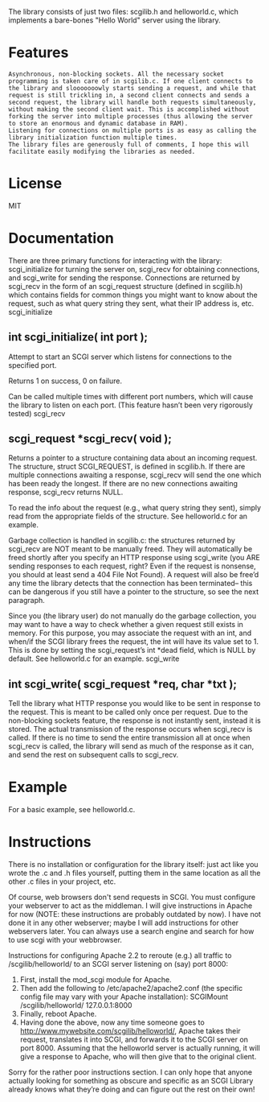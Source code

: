 The library consists of just two files: scgilib.h and helloworld.c, which implements a bare-bones "Hello World" server using the library.

# Features

    Asynchronous, non-blocking sockets. All the necessary socket programming is taken care of in scgilib.c. If one client connects to the library and slooooooowly starts sending a request, and while that request is still trickling in, a second client connects and sends a second request, the library will handle both requests simultaneously, without making the second client wait. This is accomplished without forking the server into multiple processes (thus allowing the server to store an enormous and dynamic database in RAM).
    Listening for connections on multiple ports is as easy as calling the library initialization function multiple times.
    The library files are generously full of comments, I hope this will facilitate easily modifying the libraries as needed.

# License

MIT

# Documentation

There are three primary functions for interacting with the library: scgi_initialize for turning the server on, scgi_recv for obtaining connections, and scgi_write for sending the response. Connections are returned by scgi_recv in the form of an scgi_request structure (defined in scgilib.h) which contains fields for common things you might want to know about the request, such as what query string they sent, what their IP address is, etc.
scgi_initialize

## int scgi_initialize( int port );

Attempt to start an SCGI server which listens for connections to the specified port.

Returns 1 on success, 0 on failure.

Can be called multiple times with different port numbers, which will cause the library to listen on each port. (This feature hasn’t been very rigorously tested)
scgi_recv

## scgi_request *scgi_recv( void );

Returns a pointer to a structure containing data about an incoming request. The structure, struct SCGI_REQUEST, is defined in scgilib.h. If there are multiple connections awaiting a response, scgi_recv will send the one which has been ready the longest. If there are no new connections awaiting response, scgi_recv returns NULL.

To read the info about the request (e.g., what query string they sent), simply read from the appropriate fields of the structure. See helloworld.c for an example.

Garbage collection is handled in scgilib.c: the structures returned by scgi_recv are NOT meant to be manually freed. They will automatically be freed shortly after you specify an HTTP response using scgi_write (you ARE sending responses to each request, right? Even if the request is nonsense, you should at least send a 404 File Not Found). A request will also be free’d any time the library detects that the connection has been terminated– this can be dangerous if you still have a pointer to the structure, so see the next paragraph.

Since you (the library user) do not manually do the garbage collection, you may want to have a way to check whether a given request still exists in memory. For this purpose, you may associate the request with an int, and when/if the SCGI library frees the request, the int will have its value set to 1. This is done by setting the scgi_request’s int *dead field, which is NULL by default. See helloworld.c for an example.
scgi_write

## int scgi_write( scgi_request *req, char *txt );

Tell the library what HTTP response you would like to be sent in response to the request. This is meant to be called only once per request. Due to the non-blocking sockets feature, the response is not instantly sent, instead it is stored. The actual transmission of the response occurs when scgi_recv is called. If there is no time to send the entire transmission all at once when scgi_recv is called, the library will send as much of the response as it can, and send the rest on subsequent calls to scgi_recv.

# Example

For a basic example, see helloworld.c.

# Instructions

There is no installation or configuration for the library itself: just act like you wrote the .c and .h files yourself, putting them in the same location as all the other .c files in your project, etc.

Of course, web browsers don't send requests in SCGI. You must configure your webserver to act as the middleman. I will give instructions in Apache for now (NOTE: these instructions are probably outdated by now). I have not done it in any other webserver; maybe I will add instructions for other webservers later. You can always use a search engine and search for how to use scgi with your webbrowser.

Instructions for configuring Apache 2.2 to reroute (e.g.) all traffic to /scgilib/helloworld/ to an SCGI server listening on (say) port 8000:

1. First, install the mod_scgi module for Apache.
2. Then add the following to /etc/apache2/apache2.conf (the specific config file may vary with your Apache installation): SCGIMount /scgilib/helloworld/ 127.0.0.1:8000
3. Finally, reboot Apache.
4. Having done the above, now any time someone goes to http://www.mywebsite.com/scgilib/helloworld/, Apache takes their request, translates it into SCGI, and forwards it to the SCGI server on port 8000. Assuming that the helloworld server is actually running, it will give a response to Apache, who will then give that to the original client.

Sorry for the rather poor instructions section. I can only hope that anyone actually looking for something as obscure and specific as an SCGI Library already knows what they’re doing and can figure out the rest on their own!
